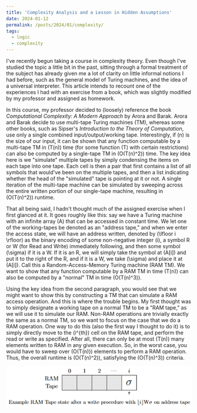 ```yaml
---
title: 'Complexity Analysis and a Lesson in Hidden Assumptions'
date: 2024-01-12
permalink: /posts/2024/01/complexity/
tags:
  - logic
  - complexity
---
```


I've recently begun taking a course in complexity theory. Even though I've studied the topic a little bit in the past, sitting through a formal treatment of the subject has already given me a lot of clarity on little informal notions I had before, such as the general model of Turing machines, and the idea of a universal interpreter. This article intends to recount one of the experiences I had with an exercise from a book, which was slightly modified by my professor and assigned as homework.

In this course, my professor decided to (loosely) reference the book *Computational Complexity: A Modern Approach* by Arora and Barak. Arora and Barak decide to use multi-tape Turing machines (TM), whereas some other books, such as Sipser's *Introduction to the Theory of Computation*, use only a single combined input/output/working tape. Interestingly, if \(n\) is the size of our input, it can be shown that any function computable by a multi-tape TM in \(T(n)\) time (for some function \(T\) with certain restrictions) can also be computed by a single-tape TM in \(O(T(n)^2)\) time. The key idea here is we "simulate" multiple tapes by simply condensing the items on each tape into one tape. Each cell is then a pair that first contains  a list of all symbols that would've been on the multiple tapes, and then a list indicating whether the head of the "simulated" tape is pointing at it or not. A single iteration of the multi-tape machine can be simulated by sweeping across the entire written portion of our single-tape machine, resulting in \(O(T(n)^2)\) runtime.

That all being said, I hadn't thought much of the assigned exercise when I first glanced at it. It goes roughly like this: say we have a Turing machine with an infinite array \(A\) that can be accessed in constant time. We let one of the working-tapes be denoted as an "address tape," and when we enter the access state, we will have an address written, denoted by \(\lfloor i \rfloor\) as the binary encoding of some non-negative integer \(i\), a symbol R or W (for Read and Write) immediately following, and then some symbol \(\sigma\) if it is a W. If it is an R, we will simply take the symbol at \(A[i]\) and put it to the right of the R, and if it is a W, we take \(\sigma\) and place it at \(A[i]\). Call this a Random-Access-Memory Turing machine (RAM TM). We want to show that any function computable by a RAM TM in time \(T(n)\) can also be computed by a "normal" TM in time \(O(T(n)^3)\).

Using the key idea from the second paragraph, you would see that we might want to show this by constructing a TM that can simulate a RAM access operation. And this is where the trouble begins. My first thought was to simply designate a working tape on a normal TM to be a "RAM tape," as we will use it to simulate our RAM. Non-RAM operations are trivially exactly the same as a normal TM, so we want to focus on the case that we do a RAM operation. One way to do this (also the first way I thought to do it) is to simply directly move to the \(i^{th}\) cell on the RAM tape, and perform the read or write as specified. After all, there can only be at most \(T(n)\) many elements written to RAM in any given execution. So, in the worst case, you would have to sweep over \(O(T(n))\) elements to perform a RAM operation. Thus, the overall runtime is \(O(T(n)^2)\), satisfying the \(O(T(n)^3)\) criteria. 

![wrong ram tape](https://raw.githubusercontent.com/jly02/jly02.github.io/refs/heads/master/images/ramtapewrong.png)